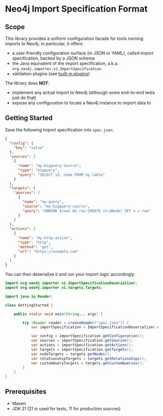 # Neo4j Import Specification Format

## Scope

This library provides a uniform configuration facade for tools running imports to Neo4j.
In particular, it offers:

- a user-friendly configuration surface (in JSON or YAML), called import specification, backed by a JSON schema
- the Java equivalent of the import specification, a.k.a. `org.neo4j.importer.v1.ImportSpecification`
- validation plugins (see [built-in plugins](https://github.com/neo4j/import-spec/tree/main/src/main/java/org/neo4j/importer/v1/validation/plugin))

The library does **NOT**:

- implement any actual import to Neo4j (although some end-to-end tests just do that)
- expose any configuration to locate a Neo4j instance to import data to

## Getting Started

Save the following import specification into `spec.json`:

```json
{
  "config": {
    "key": "value"
  },
  "sources": [
    {
      "name": "my-bigquery-source",
      "type": "bigquery",
      "query": "SELECT id, name FROM my.table"
    }
  ],
  "targets": {
    "queries": [
      {
        "name": "my-query",
        "source": "my-bigquery-source",
        "query": "UNWIND $rows AS row CREATE (n:ANode) SET n = row"
      }
    ]
  },
  "actions": [
    {
      "name": "my-http-action",
      "type": "http",
      "method": "get",
      "url": "https://example.com"
    }
  ]
}
```

You can then deserialize it and run your import logic accordingly:

```java
import org.neo4j.importer.v1.ImportSpecificationDeserializer;
import org.neo4j.importer.v1.targets.Targets;

import java.io.Reader;

class GettingStarted {

    public static void main(String... args) {

        try (Reader reader = createReader("spec.json")) {
            var importSpecification = ImportSpecificationDeserializer.deserialize(reader);

            var config = importSpecification.getConfiguration();
            var sources = importSpecification.getSources();
            var actions = importSpecification.getActions();
            var targets = importSpecification.getTargets();
            var nodeTargets = targets.getNodes();
            var relationshipTargets = targets.getRelationships();
            var customQueryTargets = targets.getCustomQueries();
        }
    }
}
```

## Prerequisites

- Maven
- JDK 21 (21 is used for tests, 11 for production sources)
